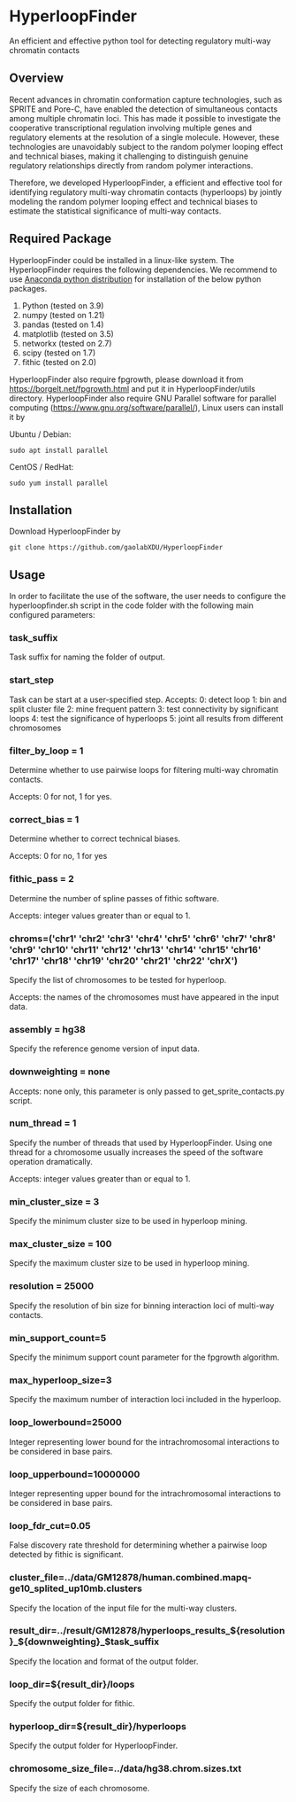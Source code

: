 # HyperloopFinder
An efficient and effective python tool for detecting regulatory multi-way chromatin contacts

## Overview
Recent advances in chromatin conformation capture technologies, such as SPRITE and Pore-C, have enabled the detection of simultaneous contacts among multiple chromatin loci. This has made it possible to investigate the cooperative transcriptional regulation involving multiple genes and regulatory elements at the resolution of a single molecule. However, these technologies are unavoidably subject to the random polymer looping effect and technical biases, making it challenging to distinguish genuine regulatory relationships directly from random polymer interactions.

Therefore, we developed HyperloopFinder, a efficient and effective tool for identifying regulatory multi-way chromatin contacts (hyperloops) by jointly modeling the random polymer looping effect and technical biases to estimate the statistical significance of multi-way contacts.

## Required Package

HyperloopFinder could be installed in a linux-like system. The HyperloopFinder requires the following dependencies. We recommend to use [Anaconda python distribution](https://www.anaconda.com/what-is-anaconda/) for installation of the below python packages.

1. Python (tested on 3.9)
2. numpy (tested on 1.21)
3. pandas (tested on 1.4)
4. matplotlib (tested on 3.5)
5. networkx (tested on 2.7)
6. scipy (tested on 1.7)
7. fithic (tested on 2.0)

HyperloopFinder also require fpgrowth, please download it from https://borgelt.net/fpgrowth.html and put it in HyperloopFinder/utils directory.
HyperloopFinder also require GNU Parallel software for parallel computing (https://www.gnu.org/software/parallel/), Linux users can install it by

Ubuntu / Debian:
```shell
sudo apt install parallel
```
CentOS / RedHat:
```shell
sudo yum install parallel
```

## Installation

Download HyperloopFinder by

```shell
git clone https://github.com/gaolabXDU/HyperloopFinder
```

## Usage

In order to facilitate the use of the software, the user needs to configure the hyperloopfinder.sh script in the code folder with the following main configured parameters:


### task_suffix
Task suffix for naming the folder of output.

### start_step
Task can be start at a user-specified step.
Accepts:
0: detect loop
1: bin and split cluster file
2: mine frequent pattern
3: test connectivity by significant loops
4: test the significance of hyperloops
5: joint all results from different chromosomes

### filter_by_loop = 1
Determine whether to use pairwise loops for filtering multi-way chromatin contacts.

Accepts: 0 for not, 1 for yes.

### correct_bias = 1
Determine whether to correct technical biases.

Accepts: 0 for no, 1 for yes

### fithic_pass = 2
Determine the number of spline passes of fithic software.

Accepts: integer values greater than or equal to 1.


### chroms=('chr1' 'chr2' 'chr3' 'chr4' 'chr5' 'chr6' 'chr7' 'chr8' 'chr9' 'chr10' 'chr11' 'chr12' 'chr13' 'chr14' 'chr15' 'chr16' 'chr17' 'chr18' 'chr19' 'chr20' 'chr21' 'chr22' 'chrX')

Specify the list of chromosomes to be tested for hyperloop.

Accepts: the names of the chromosomes must have appeared in the input data.

### assembly = hg38
Specify the reference genome version of input data.

### downweighting = none
Accepts: none only, this parameter is only passed to get_sprite_contacts.py script.

### num_thread = 1
Specify the number of threads that used by HyperloopFinder. Using one thread for a chromosome usually increases the speed of the software operation dramatically.

Accepts: integer values greater than or equal to 1.

### min_cluster_size = 3

Specify the minimum cluster size to be used in hyperloop mining.

### max_cluster_size = 100
Specify the maximum cluster size to be used in hyperloop mining.

### resolution = 25000
Specify the resolution of bin size for binning interaction loci of multi-way contacts.

### min_support_count=5
Specify the minimum support count parameter for the fpgrowth algorithm. 

### max_hyperloop_size=3
Specify the maximum number of interaction loci included in the hyperloop.

### loop_lowerbound=25000

Integer representing lower bound for the intrachromosomal interactions to be considered in base pairs.

### loop_upperbound=10000000
Integer representing upper bound for the intrachromosomal interactions to be considered in base pairs.

### loop_fdr_cut=0.05
False discovery rate threshold for determining whether a pairwise loop detected by fithic is significant.

### cluster_file=../data/GM12878/human.combined.mapq-ge10_splited_up10mb.clusters
Specify the location of the input file for the multi-way clusters.

### result_dir=../result/GM12878/hyperloops_results_${resolution}_${downweighting}_$task_suffix
Specify the location and format of the output folder.

### loop_dir=${result_dir}/loops
Specify the output folder for fithic.

### hyperloop_dir=${result_dir}/hyperloops
Specify the output folder for HyperloopFinder.

### chromosome_size_file=../data/hg38.chrom.sizes.txt
Specify the size of each chromosome.
